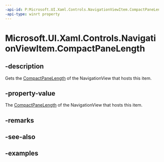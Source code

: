 ```yaml
---
-api-id: P:Microsoft.UI.Xaml.Controls.NavigationViewItem.CompactPaneLength
-api-type: winrt property
---
```

<!-- Property syntax.
public double CompactPaneLength { get; }
-->

# Microsoft.UI.Xaml.Controls.NavigationViewItem.CompactPaneLength


## -description

Gets the [CompactPaneLength](navigationview_compactpanelength.md) of the NavigationView that hosts this item.


## -property-value

The [CompactPaneLength](navigationview_compactpanelength.md) of the NavigationView that hosts this item.


## -remarks


## -see-also


## -examples



